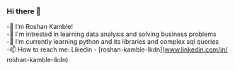  ### Hi there 👋
-👋 I’m Roshan Kamble!   
-👀 I'm intrested in learning data analysis and solving business problems  
-🌱 I’m currently learning python and its libraries and complex sql queries  
-📫 How to reach me: Likedin - [roshan-kamble-Ikdn](www.linkedin.com/in/
roshan-kamble-ikdn)



